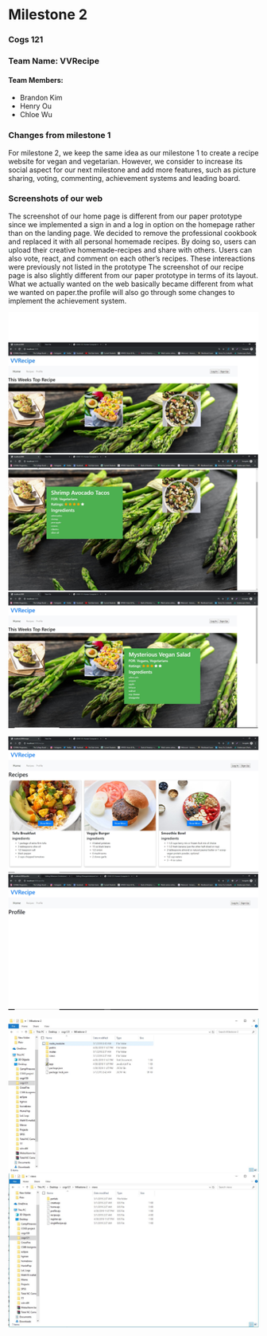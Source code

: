 # Milestone 2

### Cogs 121
### Team Name: VVRecipe
#### Team Members:
* Brandon Kim 
* Henry Ou 
* Chloe Wu

### Changes from milestone 1
For milestone 2, we keep the same idea as our milestone 1 to create a recipe website for vegan and vegetarian. However, 
we consider to increase its social aspect for our next milestone and add more features, such as picture sharing,
voting, commenting, achievement systems and leading board. 

### Screenshots of our web
The screenshot of our home page is different from our paper prototype since we implemented a 
sign in and a log in option on the homepage rather than on the landing page. We decided to remove the 
professional cookbook and replaced it with all personal homemade recipes.
By doing so, users can upload their creative homemade-recipes and share with others. 
Users can also vote, react, and comment on each other’s recipes. These intereactions were previously not listed in the prototype
The screenshot of our recipe page is also slightly different from our paper prototype in terms of its layout. 
What we actually wanted on the web basically became different from what we wanted on paper.the profile will also go through some changes to implement the achievement system.

![Home 1](https://github.com/aaerok/Milestone-2/blob/master/homepage1.jpg)
![Home 2](https://github.com/aaerok/Milestone-2/blob/master/homepage2.jpg)
![Home 3](https://github.com/aaerok/Milestone-2/blob/master/homepage3.jpg)

![Recipe](https://github.com/aaerok/Milestone-2/blob/master/Recipe1.jpg)
![Profile](https://github.com/aaerok/Milestone-2/blob/master/profile.jpg)

![files1](https://github.com/aaerok/Milestone-2/blob/master/ms2md-2.JPG)
![files2](https://github.com/aaerok/Milestone-2/blob/master/ms2md-2-2.JPG)
